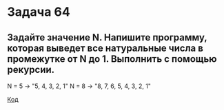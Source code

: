 # Задача 64
## Задайте значение N. Напишите программу, которая выведет все натуральные числа в промежутке от N до 1. Выполнить с помощью рекурсии.
N = 5 -> "5, 4, 3, 2, 1" N = 8 -> "8, 7, 6, 5, 4, 3, 2, 1"

[Код](https://github.com/kutuzoffmoscow/c_scharp/blob/main/les9/exp1/Program.cs)